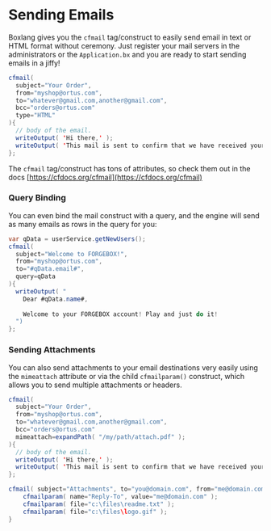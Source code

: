 # Sending Emails

Boxlang gives you the `cfmail` tag/construct to easily send email in text or HTML format without ceremony. Just register your mail servers in the administrators or the `Application.bx` and you are ready to start sending emails in a jiffy!

```java
cfmail( 
  subject="Your Order", 
  from="myshop@ortus.com", 
  to="whatever@gmail.com,another@gmail.com",
  bcc="orders@ortus.com"
  type="HTML"
){
  // body of the email.
  writeOutput( 'Hi there,' );
  writeOutput( 'This mail is sent to confirm that we have received your order.' );
};
```

The `cfmail` tag/construct has tons of attributes, so check them out in the docs [https://cfdocs.org/cfmail](https://cfdocs.org/cfmail)

### Query Binding

You can even bind the mail construct with a query, and the engine will send as many emails as rows in the query for you:

```java
var qData = userService.getNewUsers();
cfmail( 
  subject="Welcome to FORGEBOX!", 
  from="myshop@ortus.com", 
  to="#qData.email#",
  query=qData
){
  writeOutput( "
    Dear #qData.name#,
    
    Welcome to your FORGEBOX account! Play and just do it!
  ")
};
```

### Sending Attachments

You can also send attachments to your email destinations very easily using the `mimeattach` attribute or via the child `cfmailparam()` construct, which allows you to send multiple attachments or headers.

```java
cfmail( 
  subject="Your Order", 
  from="myshop@ortus.com", 
  to="whatever@gmail.com,another@gmail.com",
  bcc="orders@ortus.com"
  mimeattach=expandPath( "/my/path/attach.pdf" );
){
  // body of the email.
  writeOutput( 'Hi there,' );
  writeOutput( 'This mail is sent to confirm that we have received your order.' );
};

cfmail( subject="Attachments", to="you@domain.com", from="me@domain.com" ) {
	cfmailparam( name="Reply-To", value="me@domain.com" );
	cfmailparam( file="c:\files\readme.txt" );
	cfmailparam( file="c:\files\logo.gif" );
}
```
